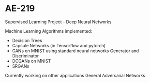# AE-219
Supervised Learning Project - Deep Neural Networks

Machine Learning Algorithms implemented:

- Decision Trees
- Capsule Networks (in Tensorflow and pytorch)
- GANs on MNIST using standard neural networks Generator and Discriminator
- DCGANs on MNIST 
- SRGANs 


Currently working on other applications General Adversarial Networks
